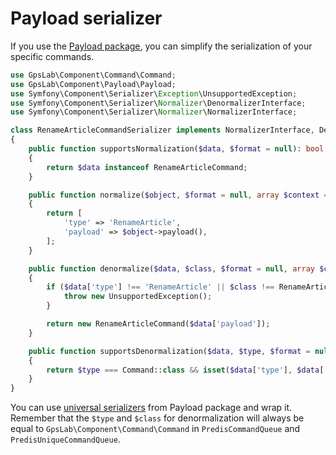 Payload serializer
==================

If you use the [Payload package](https://github.com/gpslab/payload), you can simplify the serialization of your
specific commands.

```php
use GpsLab\Component\Command\Command;
use GpsLab\Component\Payload\Payload;
use Symfony\Component\Serializer\Exception\UnsupportedException;
use Symfony\Component\Serializer\Normalizer\DenormalizerInterface;
use Symfony\Component\Serializer\Normalizer\NormalizerInterface;

class RenameArticleCommandSerializer implements NormalizerInterface, DenormalizerInterface
{
    public function supportsNormalization($data, $format = null): bool
    {
        return $data instanceof RenameArticleCommand;
    }

    public function normalize($object, $format = null, array $context = []): array
    {
        return [
            'type' => 'RenameArticle',
            'payload' => $object->payload(),
        ];
    }

    public function denormalize($data, $class, $format = null, array $context = []): RenameArticleCommand
    {
        if ($data['type'] !== 'RenameArticle' || $class !== RenameArticleCommand::class) {
            throw new UnsupportedException();
        }

        return new RenameArticleCommand($data['payload']);
    }

    public function supportsDenormalization($data, $type, $format = null): bool
    {
        return $type === Command::class && isset($data['type'], $data['payload']) && $data['type'] === 'RenameArticle';
    }
}
```

You can use [universal serializers](https://github.com/gpslab/payload#serialize) from Payload package and wrap it.
Remember that the `$type` and `$class` for denormalization will always be equal to `GpsLab\Component\Command\Command`
in `PredisCommandQueue` and `PredisUniqueCommandQueue`.
